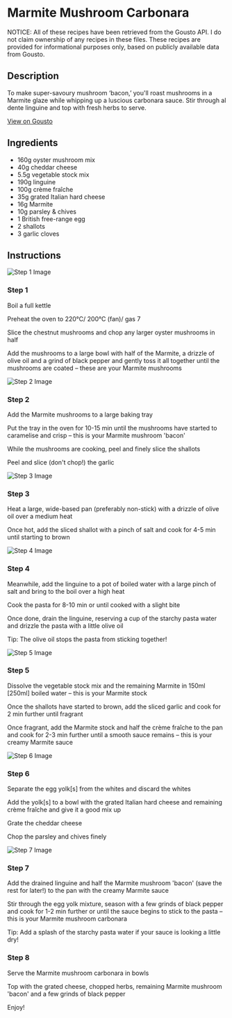 # Marmite Mushroom Carbonara

NOTICE: All of these recipes have been retrieved from the Gousto API. I do not claim ownership of any recipes in these files. These recipes are provided for informational purposes only, based on publicly available data from Gousto.

## Description

To make super-savoury mushroom ‘bacon,’ you'll roast mushrooms in a Marmite glaze while whipping up a luscious carbonara sauce. Stir through al dente linguine and top with fresh herbs to serve.

[View on Gousto](https://www.gousto.co.uk/recipes/cookbook/marmite-mushroom-carbonara)

## Ingredients

- 160g oyster mushroom mix
- 40g cheddar cheese
- 5.5g vegetable stock mix
- 190g linguine
- 100g crème fraîche
- 35g grated Italian hard cheese
- 16g Marmite
- 10g parsley & chives
- 1 British free-range egg
- 2 shallots
- 3 garlic cloves

## Instructions

![Step 1 Image](https://production-media.gousto.co.uk/cms/recipe-step-image/step-1-1601540066210-x200.jpg)

### Step 1

Boil a full kettle

Preheat the oven to 220°C/ 200°C (fan)/ gas 7

Slice the chestnut mushrooms and chop any larger oyster mushrooms in half

Add the mushrooms to a large bowl with half of the Marmite, a drizzle of olive oil and a grind of black pepper and gently toss it all together until the mushrooms are coated – these are your Marmite mushrooms

![Step 2 Image](https://production-media.gousto.co.uk/cms/recipe-step-image/step-2-1601540085250-x200.jpg)

### Step 2

Add the Marmite mushrooms to a large baking tray

Put the tray in the oven for 10-15 min until the mushrooms have started to caramelise and crisp – this is your Marmite mushroom 'bacon'

While the mushrooms are cooking, peel and finely slice the shallots

Peel and slice (don't chop!) the garlic

![Step 3 Image](https://production-media.gousto.co.uk/cms/recipe-step-image/step-3-1601540113273-x200.jpg)

### Step 3

Heat a large, wide-based pan (preferably non-stick) with a drizzle of olive oil over a medium heat

Once hot, add the sliced shallot with a pinch of salt and cook for 4-5 min until starting to brown

![Step 4 Image](https://production-media.gousto.co.uk/cms/recipe-step-image/step-4-1601540130566-x200.jpg)

### Step 4

Meanwhile, add the linguine to a pot of boiled water with a large pinch of salt and bring to the boil over a high heat

Cook the pasta for 8-10 min or until cooked with a slight bite

Once done, drain the linguine, reserving a cup of the starchy pasta water and drizzle the pasta with a little olive oil

Tip: The olive oil stops the pasta from sticking together!

![Step 5 Image](https://production-media.gousto.co.uk/cms/recipe-step-image/step-5-1601540160186-x200.jpg)

### Step 5

Dissolve the vegetable stock mix and the remaining Marmite in 150ml <span class="text-danger">[250ml]</span> boiled water – this is your Marmite stock

Once the shallots have started to brown, add the sliced garlic and cook for 2 min further until fragrant

Once fragrant, add the Marmite stock and half the crème fraîche to the pan and cook for 2-3 min further until a smooth sauce remains – this is your creamy Marmite sauce

![Step 6 Image](https://production-media.gousto.co.uk/cms/recipe-step-image/step-6-1601540186774-x200.jpg)

### Step 6

Separate the egg yolk<span class="text-danger">[s]</span> from the whites and discard the whites

Add the yolk<span class="text-danger">[s]</span> to a bowl with the grated Italian hard cheese and remaining crème fraîche and give it a good mix up

Grate the cheddar cheese

Chop the parsley and chives finely

![Step 7 Image](https://production-media.gousto.co.uk/cms/recipe-step-image/step-7-1601540225714-x200.jpg)

### Step 7

Add the drained linguine and half the Marmite mushroom 'bacon' (save the rest for later!) to the pan with the creamy Marmite sauce

Stir through the egg yolk mixture, season with a few grinds of black pepper and cook for 1-2 min further or until the sauce begins to stick to the pasta – this is your Marmite mushroom carbonara

Tip: Add a splash of the starchy pasta water if your sauce is looking a little dry!

### Step 8

Serve the Marmite mushroom carbonara in bowls

Top with the grated cheese, chopped herbs, remaining Marmite mushroom 'bacon' and a few grinds of black pepper

Enjoy!

